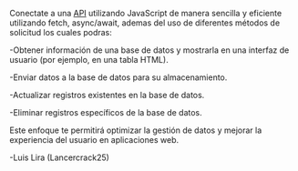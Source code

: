 Conectate a una [API](https://github.com/Lancercrack25/cuseiappi) utilizando JavaScript de manera sencilla y eficiente utilizando fetch, async/await, ademas del uso de diferentes métodos de solicitud los cuales podras:

-Obtener información de una base de datos y mostrarla en una interfaz de usuario (por ejemplo, en una tabla HTML).

-Enviar datos a la base de datos para su almacenamiento.

-Actualizar registros existentes en la base de datos.

-Eliminar registros específicos de la base de datos.

Este enfoque te permitirá optimizar la gestión de datos y mejorar la experiencia del usuario en aplicaciones web.

-Luis Lira (Lancercrack25)
